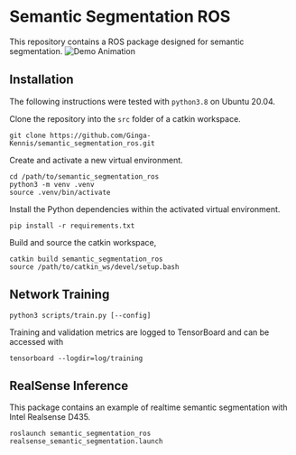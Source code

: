 # Semantic Segmentation ROS
This repository contains a ROS package designed for semantic segmentation.
![Demo Animation](assets/readme/deeplabv3_demo.gif)

## Installation
The following instructions were tested with `python3.8` on Ubuntu 20.04.

Clone the repository into the `src` folder of a catkin workspace.

```
git clone https://github.com/Ginga-Kennis/semantic_segmentation_ros.git
```

Create and activate a new virtual environment.

```
cd /path/to/semantic_segmentation_ros
python3 -m venv .venv
source .venv/bin/activate
```

Install the Python dependencies within the activated virtual environment.

```
pip install -r requirements.txt
```

Build and source the catkin workspace,

```
catkin build semantic_segmentation_ros
source /path/to/catkin_ws/devel/setup.bash
```

## Network Training
```
python3 scripts/train.py [--config]
```

Training and validation metrics are logged to TensorBoard and can be accessed with

```
tensorboard --logdir=log/training
```

## RealSense Inference
This package contains an example of realtime semantic segmentation with Intel Realsense D435.
```
roslaunch semantic_segmentation_ros realsense_semantic_segmentation.launch
```

